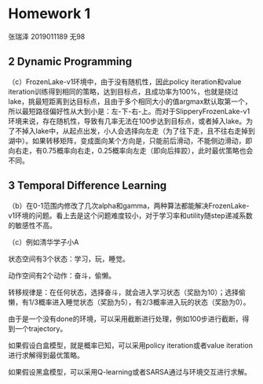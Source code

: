 # Homework 1

张瑞泽 2019011189 无98

## 2 Dynamic Programming

（c）FrozenLake-v1环境中，由于没有随机性，因此policy iteration和value iteration训练得到相同的策略，达到目标点，且成功率为100%，也就是绕过lake，挑最短距离到达目标点，且由于多个相同大小的值argmax默认取第一个，所以最短路径偏好性从大到小是：左-下-右-上。而对于SlipperyFrozenLake-v1环境来说，存在随机性，导致有几率无法在100步达到目标点，或者掉入lake。为了不掉入lake中，从起点出发，小人会选择向左走（为了往下走，且不往右走掉到湖中）。如果转移矩阵，变成面向某个方向是，只能前后滑动，不能侧边滑动，即向右走，有0.75概率向右走，0.25概率向左走（即向后摔跤），此时最优策略也会不同。

## 3 Temporal Difference Learning

（b）在0-1范围内修改了几次alpha和gamma，两种算法都能解决FrozenLake-v1环境的问题。看上去是这个问题难度较小，对于学习率和utility随step递减系数的敏感性不高。

（c）例如清华学子小A

状态空间有3个状态：学习，玩，睡觉。

动作空间有2个动作：奋斗，偷懒。

转移规律是：在任何状态，选择奋斗，就会进入学习状态（奖励为10）；选择偷懒，有1/3概率进入睡觉状态（奖励为5），有2/3概率进入玩的状态（奖励为0）。

由于是一个没有done的环境，可以采用截断进行处理，例如100步进行截断，得到一个trajectory。

如果假设白盒模型，就是概率已知，可以采用policy iteration或者value iteration进行求解得到最优策略。

如果假设黑盒模型，可以采用Q-learning或者SARSA通过与环境交互进行求解。